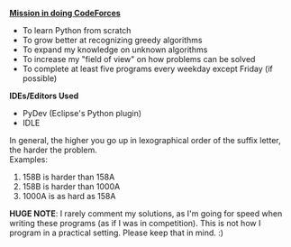 <b><u>Mission in doing CodeForces</u></b>
<ul>
<li>To learn Python from scratch</li>
<li>To grow better at recognizing greedy algorithms</li>  
<li>To expand my knowledge on unknown algorithms</li>  
<li>To increase my "field of view" on how problems can be solved</li>  
<li>To complete at least five programs every weekday except Friday (if possible)</li>
</ul>

<b>IDEs/Editors Used</b>
<ul>
<li>PyDev (Eclipse's Python plugin)</li>  
<li>IDLE</li>
</ul>

In general, the higher you go up in lexographical order of the suffix letter, the harder the problem.  
Examples:
<ol>
<li>158B is harder than 158A</li>
<li>158B is harder than 1000A</li> 
<li>1000A is as hard as 158A</li>
</ol>

<b>HUGE NOTE</b>: I rarely comment my solutions, as I'm going for speed when writing these programs (as if I was in competition).
		This is not how I program in a practical setting. Please keep that in mind. :)
